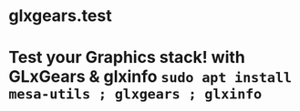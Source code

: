 # glxgears.test
# Test your Graphics stack! with GLxGears &amp; glxinfo ```sudo apt install mesa-utils ; glxgears ; glxinfo```
